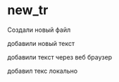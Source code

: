 ﻿# new_tr
Создали новый файл

добавили новый текст

добавили текст через веб браузер

добавил текс локально
